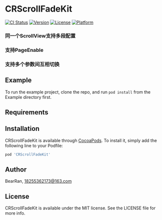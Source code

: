 # CRScrollFadeKit

[![CI Status](https://img.shields.io/travis/BearRan/CRScrollFadeKit.svg?style=flat)](https://travis-ci.org/BearRan/CRScrollFadeKit)
[![Version](https://img.shields.io/cocoapods/v/CRScrollFadeKit.svg?style=flat)](https://cocoapods.org/pods/CRScrollFadeKit)
[![License](https://img.shields.io/cocoapods/l/CRScrollFadeKit.svg?style=flat)](https://cocoapods.org/pods/CRScrollFadeKit)
[![Platform](https://img.shields.io/cocoapods/p/CRScrollFadeKit.svg?style=flat)](https://cocoapods.org/pods/CRScrollFadeKit)

### 同一个ScrollView支持多段配置
### 支持PageEnable
### 支持多个参数间互相切换

## Example

To run the example project, clone the repo, and run `pod install` from the Example directory first.

## Requirements

## Installation

CRScrollFadeKit is available through [CocoaPods](https://cocoapods.org). To install
it, simply add the following line to your Podfile:

```ruby
pod 'CRScrollFadeKit'
```

## Author

BearRan, 18255362173@163.com

## License

CRScrollFadeKit is available under the MIT license. See the LICENSE file for more info.
